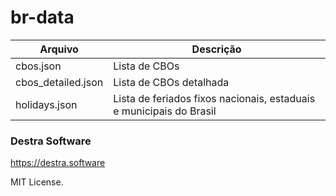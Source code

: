 # br-data

| Arquivo | Descrição |
|---------|-----------|
| cbos.json | Lista de CBOs |
| cbos_detailed.json | Lista de CBOs detalhada |
| holidays.json | Lista de feriados fixos nacionais, estaduais e municipais do Brasil|

### Destra Software
https://destra.software

MIT License.
